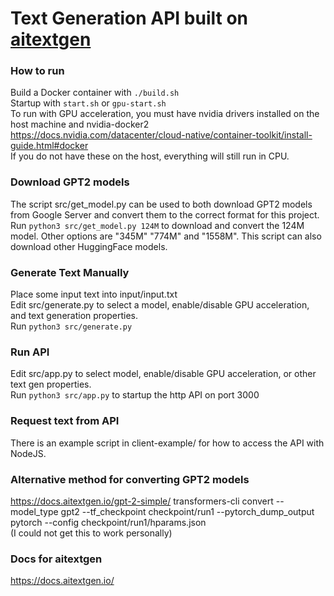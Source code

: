 # Text Generation API built on [aitextgen](https://github.com/minimaxir/aitextgen)

### How to run
Build a Docker container with ```./build.sh```<br>
Startup with ```start.sh``` or ```gpu-start.sh```<br>
To run with GPU acceleration, you must have nvidia drivers installed on the host machine and nvidia-docker2<br>
https://docs.nvidia.com/datacenter/cloud-native/container-toolkit/install-guide.html#docker<br>
If you do not have these on the host, everything will still run in CPU.<br>

### Download GPT2 models
The script src/get_model.py can be used to both download GPT2 models from Google Server and convert them to the correct format for this project.<br>
Run ```python3 src/get_model.py 124M``` to download and convert the 124M model. Other options are "345M" "774M" and "1558M". This script can also download other HuggingFace models.<br>

### Generate Text Manually
Place some input text into input/input.txt<br>
Edit src/generate.py to select a model, enable/disable GPU acceleration, and text generation properties.<br>
Run ```python3 src/generate.py```<br>

### Run API
Edit src/app.py to select model, enable/disable GPU acceleration, or other text gen properties.<br>
Run ```python3 src/app.py``` to startup the http API on port 3000<br>

### Request text from API
There is an example script in client-example/ for how to access the API with NodeJS.<br>

### Alternative method for converting GPT2 models
https://docs.aitextgen.io/gpt-2-simple/
transformers-cli convert --model_type gpt2 --tf_checkpoint checkpoint/run1 --pytorch_dump_output pytorch --config checkpoint/run1/hparams.json<br>
(I could not get this to work personally)<br>

### Docs for aitextgen
https://docs.aitextgen.io/
